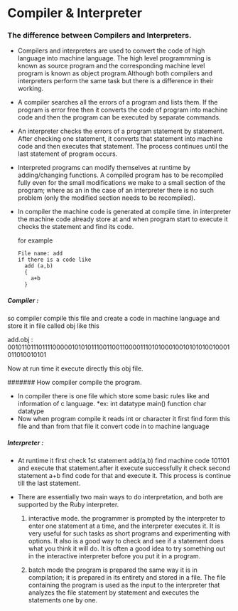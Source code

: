 # Compiler & Interpreter

### The difference between Compilers and Interpreters.

* Compilers and interpreters are used to convert the code of high language into machine language. The high level programmming is known as source program and the corresponding machine level program is known as object program.Although both compilers and interpreters perform the same task but there is a difference in their working.
* A compiler searches all the errors of a program and lists them. If the program is error free then it converts the code of program into machine code and then the program can be executed by separate commands. 
* An interpreter checks the errors of a program statement by statement. After checking one statement, it converts that statement into machine code and then executes that statement. The process continues until the last statement of program occurs.
* Interpreted programs can modify themselves at runtime by adding/changing functions. A compiled program has to be recompiled fully even for the small modifications we make to a small section of the program; where as an in the case of an interpreter there is no such problem (only the modified section needs to be recompiled).
* In compiler the machine code is generated at compile time. in interpreter the machine code already store at and when program start to execute it checks the statement and find its code. 

    for example 
        
      File name: add 
      if there is a code like
        add (a,b)
        {
          a+b
        }  

##### Compiler :
so compiler compile this file and create a code in machine language and store it in file called obj like this
      
add.obj : 00101101110111100000101010111001100110000111010100010010101010010001011010010101

Now at run time it execute directly this obj file.

####### How compiler compile the program.
* In compiler there is one file which store some basic rules like and information of c language.
    *ex: int datatype
    main() function
    char datatype
* Now when program compile it reads int or character it first find form this file  and than from that file it convert code in to machine language

##### Interpreter :
        
* At runtime it first check 1st statement add(a,b) find machine code 101101 and execute that statement.after it execute successfully it check second statement a+b find code for that and execute it. This process is continue till the last statement.
 
* There are essentially two main ways to do interpretation, and both are supported by the Ruby interpreter. 

    1.  interactive mode.
        the programmer is prompted by the interpreter to enter one statement at a time, and the interpreter executes it. It is very useful for such tasks as short programs and experimenting with options. It also is a good way to check and see if a statement does what you think it will do. It is often a good idea to try something out in the interactive interpreter before you put it in a program.
    
    2.  batch mode 
        the program is prepared the same way it is in compilation; it is prepared in its entirety and stored in a file. The file containing the program is used as the input to the interpreter that analyzes the file statement by statement and executes the statements one by one.



    